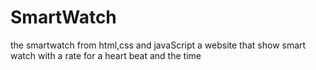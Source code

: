 # SmartWatch
the smartwatch from html,css and javaScript
a website that show smart watch with a rate for a heart beat and the time 
